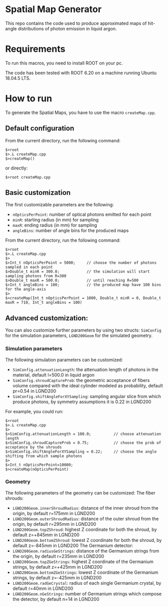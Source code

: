 # Spatial Map Generator
This repo contains the code used to produce approximated maps of hit-angle distributions of photon emission in liquid argon.

# Requirements
To run this macros, you need to install ROOT on your pc.

The code has been tested with ROOT 6.20 on a machine running Ubuntu 18.04.5 LTS.

# How to run
To generate the Spatial Maps, you have to use the macro `createMap.cpp`.

## Default configuration
From the current directory, run the following command:

```
$>root
$>.L createMap.cpp
$>createMap()
```

or directly:

```
$>root createMap.cpp
```

## Basic customization
The first customizable parameters are the following:
- `nOpticsPerPoint`: number of optical photons emitted for each point
- `minR`: starting radius (in mm) for sampling
- `maxR`: ending radius (in mm) for sampling
- `angleBins`: number of angle bins for the produced maps

From the current directory, run the following command:
```
$>root
$>.L createMap.cpp
$>
$>Int_t nOpticsPerPoint = 5000;     // choose the number of photons sampled in each point
$>Double_t minR = 300.0;            // the simulation will start sampling photons from R=300
$>Double_t maxR = 500.0;            // until reaching R=500
$>Int_t angleBins = 100;            // the produced map have 100 bins for the angle-axis
$>
$>createMap(Int_t nOpticsPerPoint = 1000, Double_t minR = 0, Double_t maxR = 710, Int_t angleBins = 100)
```

## Advanced customization: 
You can also customize further parameters by using two structs: `SimConfig` for the simulation parameters, `LGND200Geom` for the simulated geometry.

### Simulation parameters
The following simulation parameters can be customized:
- `SimConfig.attenuationLength`: the attenuation length of photons in the material, default l=500.0 in liquid argon
- `SimConfig.shroudCaptureProb`: the geometric acceptance of fibers volume compared with the ideal cylinder modeled as probability, default pr=0.54 in LGND200
- `SimConfig.shiftAngleForXYSampling`: sampling angular slice from which produce photons, by symmetry assumptions it is 0.22 in LGND200

For example, you could run:
```
$>root
$>.L createMap.cpp
$>
$>SimConfig.attenuationLength = 100.0;          // choose attenuation length
$>SimConfig.shroudCaptureProb = 0.75;           // choose the prob of acceptance by the shrouds
$>SimConfig.shiftAngleForXYSampling = 0.22;     // choose the angle shifting from which sample photons
$>
$>Int_t nOpticsPerPoint=10000;
$>createMap(nOpticsPerPoint)
```

### Geometry
The following parameters of the geometry can be customized:
The fiber shrouds:
- `LGND200Geom.innerShroudRadius`: distance of the inner shroud from the origin, by default r=175mm in LGND200
- `LGND200Geom.outerShroudRadius`: distance of the outer shroud from the origin, by default r=295mm in LGND200
- `LGND200Geom.topZShroud`: highest Z coordinate for both the shroud, by default z=+845mm in LGND200
- `LGND200Geom.bottomZShroud`: lowest Z coordinate for both the shroud, by default z=-845mm in LGND200
The Germanium detector:
- `LGND200Geom.radiusGeStrings`: distance of the Germanium strings from the origin, by default r=235mm in LGND200
- `LGND200Geom.topZGeStrings`: highest Z coordinate of the Germanium strings, by default z=+425mm in LGND200
- `LGND200Geom.bottomZGeStrings`: lowest Z coordinate of the Germanium strings, by default z=-425mm in LGND200
- `LGND200Geom.radGeCrystal`: radius of each single Germanium crystal, by default r=40mm in LGND200
- `LGND200Geom.nGeStrings`: number of Germanium strings which compose the detector, by default n=14 in LGND200